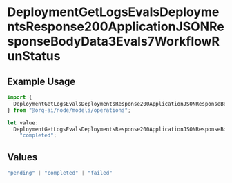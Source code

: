 # DeploymentGetLogsEvalsDeploymentsResponse200ApplicationJSONResponseBodyData3Evals7WorkflowRunStatus

## Example Usage

```typescript
import {
  DeploymentGetLogsEvalsDeploymentsResponse200ApplicationJSONResponseBodyData3Evals7WorkflowRunStatus,
} from "@orq-ai/node/models/operations";

let value:
  DeploymentGetLogsEvalsDeploymentsResponse200ApplicationJSONResponseBodyData3Evals7WorkflowRunStatus =
    "completed";
```

## Values

```typescript
"pending" | "completed" | "failed"
```